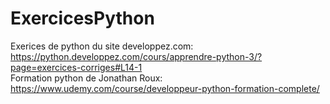 # ExercicesPython
Exerices de python du site developpez.com:
https://python.developpez.com/cours/apprendre-python-3/?page=exercices-corriges#L14-1 <br>
Formation python de Jonathan Roux:<br>
https://www.udemy.com/course/developpeur-python-formation-complete/